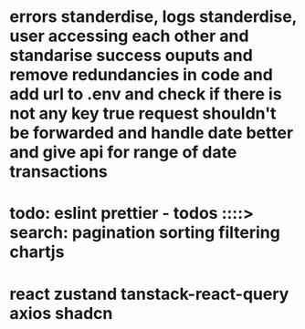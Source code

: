 # errors standerdise, logs standerdise, user accessing each other and standarise success ouputs and remove redundancies in code and add url to .env and check if there is not any key true request shouldn't be forwarded and handle date better and give api for range of date transactions

# todo: eslint prettier - todos ::::> search: pagination sorting filtering chartjs

# react zustand tanstack-react-query axios shadcn 